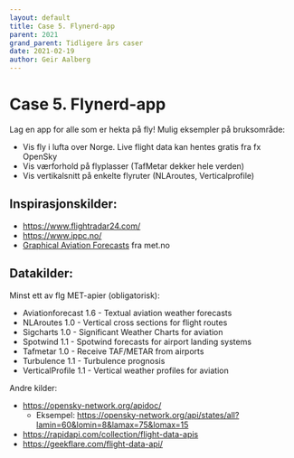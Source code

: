 ```yaml
---
layout: default
title: Case 5. Flynerd-app
parent: 2021
grand_parent: Tidligere års caser
date: 2021-02-19
author: Geir Aalberg
---
```


# Case 5. Flynerd-app

Lag en app for alle som er hekta på fly! Mulig eksempler på bruksområde:

- Vis fly i lufta over Norge. Live flight data kan hentes gratis fra fx OpenSky
- Vis værforhold på flyplasser (TafMetar dekker hele verden)
- Vis vertikalsnitt på enkelte flyruter (NLAroutes, Verticalprofile)

## Inspirasjonskilder:

- <https://www.flightradar24.com/>
- <https://www.ippc.no/>
- [Graphical Aviation Forecasts](https://gaf.met.no/#/) fra met.no


## Datakilder:

Minst ett av flg MET-apier (obligatorisk):

- Aviationforecast 1.6 - Textual aviation weather forecasts
- NLAroutes 1.0 - Vertical cross sections for flight routes
- Sigcharts 1.0 - Significant Weather Charts for aviation
- Spotwind 1.1 - Spotwind forecasts for airport landing systems
- Tafmetar 1.0 - Receive TAF/METAR from airports
- Turbulence 1.1 - Turbulence prognosis
- VerticalProfile 1.1 - Vertical weather profiles for aviation

Andre kilder:

- <https://opensky-network.org/apidoc/>
  - Eksempel: <https://opensky-network.org/api/states/all?lamin=60&lomin=8&lamax=75&lomax=15>
- <https://rapidapi.com/collection/flight-data-apis>
- <https://geekflare.com/flight-data-api/>
